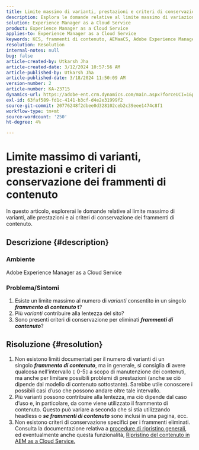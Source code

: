 ```yaml
---
title: Limite massimo di varianti, prestazioni e criteri di conservazione dei frammenti di contenuto
description: Esplora le domande relative al limite massimo di variazioni, prestazioni e criteri di conservazione dei frammenti di contenuto.
solution: Experience Manager as a Cloud Service
product: Experience Manager as a Cloud Service
applies-to: Experience Manager as a Cloud Service
keywords: KCS, frammenti di contenuto, AEMaaCS, Adobe Experience Manager
resolution: Resolution
internal-notes: null
bug: false
article-created-by: Utkarsh Jha
article-created-date: 3/12/2024 10:57:56 AM
article-published-by: Utkarsh Jha
article-published-date: 3/18/2024 11:50:09 AM
version-number: 2
article-number: KA-23715
dynamics-url: https://adobe-ent.crm.dynamics.com/main.aspx?forceUCI=1&pagetype=entityrecord&etn=knowledgearticle&id=fcf6705a-5fe0-ee11-904d-6045bd0063aa
exl-id: 63faf589-fd1c-4141-b3cf-d4e2e31999f2
source-git-commit: 20776248f2dbee0d328102ceb2c39eee1474c8f1
workflow-type: tm+mt
source-wordcount: '250'
ht-degree: 4%

---
```


# Limite massimo di varianti, prestazioni e criteri di conservazione dei frammenti di contenuto


In questo articolo, esplorerai le domande relative al limite massimo di varianti, alle prestazioni e ai criteri di conservazione dei frammenti di contenuto.

## Descrizione {#description}


### Ambiente

Adobe Experience Manager as a Cloud Service

### Problema/Sintomi

1. Esiste un limite massimo al numero di *varianti* consentito in un singolo <b>*frammento di contenuto* t</b>?
2. Più *varianti* contribuire alla lentezza del sito?
3. Sono presenti criteri di conservazione per eliminati <b>*frammenti di contenuto</b>*?



## Risoluzione {#resolution}


1. Non esistono limiti documentati per il numero di varianti di un singolo <b>*frammento di contenuto</b>*, ma in generale, si consiglia di avere qualcosa nell&#39;intervallo `[` 0-5`]`  a scopo di manutenzione dei contenuti, ma anche per limitare possibili problemi di prestazioni (anche se ciò dipende dal modello di contenuto sottostante). Sarebbe utile conoscere i possibili casi d’uso che possono andare oltre tale intervallo.
2. Più varianti possono contribuire alla lentezza, ma ciò dipende dal caso d’uso e, in particolare, da come viene utilizzato il frammento di contenuto. Questo può variare a seconda che si stia utilizzando headless o <b>*se frammenti di contenuto</b>* sono inclusi in una pagina, ecc.
3. Non esistono criteri di conservazione specifici per i frammenti eliminati. Consulta la documentazione relativa a [procedure di ripristino generali](https://experienceleague.adobe.com/docs/experience-cloud-kcs/kbarticles/KA-23505.html?lang=en), ed eventualmente anche questa funzionalità, [Ripristino del contenuto in AEM as a Cloud Service.](https://experienceleague.adobe.com/docs/experience-manager-cloud-service/content/operations/restore.html?lang=it)
